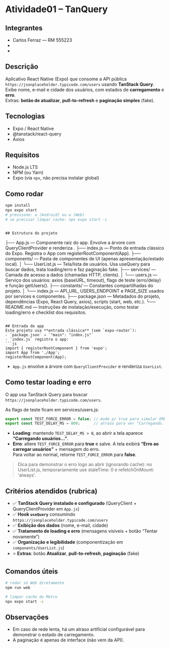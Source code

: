 # Atividade01 – TanQuery

## Integrantes
- Carlos Ferraz — RM 555223
-
-

## Descrição
Aplicativo React Native (Expo) que consome a API pública `https://jsonplaceholder.typicode.com/users` usando **TanStack Query**.  
Exibe nome, e-mail e cidade dos usuários, com estados de **carregamento** e **erro**.  
Extras: **botão de atualizar**, **pull-to-refresh** e **paginação simples** (fake).

## Tecnologias
- Expo / React Native
- @tanstack/react-query
- Axios

## Requisitos
- Node.js LTS
- NPM (ou Yarn)
- Expo (via `npx`, não precisa instalar global)

## Como rodar
```bash
npm install
npx expo start
# pressione: a (Android) ou w (Web)
# se precisar limpar cache: npx expo start -c
```
```

## Estrutura do projeto

```

├── App.js                      — Componente raiz do app. Envolve a árvore com QueryClientProvider e renderiza <UserList />.
├── index.js                    — Ponto de entrada clássico do Expo. Registra o App com registerRootComponent(App).
├── components/                 — Pasta de componentes de UI (apenas apresentação/estado local).
│   └── UserList.js             — Tela/lista de usuários. Usa useQuery para buscar dados, trata loading/erro e faz paginação fake.
├── services/                   — Camada de acesso a dados (chamadas HTTP, clients).
│   └── users.js                — Serviço dos usuários: axios (baseURL, timeout), flags de teste (erro/delay) e função getUsers().
├── constants/                  — Constantes compartilhadas do projeto.
│   └── index.js                — API_URL, USERS_ENDPOINT e PAGE_SIZE usados por services e componentes.
├── package.json                — Metadados do projeto, dependências (Expo, React Query, axios), scripts (start, web, etc.).
└── README.md                   — Instruções de instalação/execução, como testar loading/erro e checklist dos requisitos.

```

## Entrada do app
Este projeto usa **entrada clássica** (sem `expo-router`):
- `package.json` → `"main": "index.js"`
- `index.js` registra o app:
```js
import { registerRootComponent } from 'expo';
import App from './App';
registerRootComponent(App);
```
- `App.js` envolve a árvore com `QueryClientProvider` e renderiza `UserList`.

## Como testar loading e erro
O app usa TanStack Query para buscar `https://jsonplaceholder.typicode.com/users`.

As flags de teste ficam em services/users.js:

```js
export const TEST_FORCE_ERROR = false; // mude p/ true para simular ERRO
export const TEST_DELAY_MS = 800;      // atraso para ver "Carregando..."

```

- **Loading**: mantendo `TEST_DELAY_MS > 0`, ao abrir a tela aparece **“Carregando usuários...”**.
- **Erro**: altere `TEST_FORCE_ERROR` para **true** e salve. A tela exibirá **“Erro ao carregar usuários”** + mensagem do erro.  
  Para voltar ao normal, retorne `TEST_FORCE_ERROR` para **false**.

> Dica para demonstrar o erro logo ao abrir (ignorando cache): no UserList.js, temporariamente use
staleTime: 0 e refetchOnMount: 'always'.

## Critérios atendidos (rubrica)
- ✅ **TanStack Query instalado e configurado** (QueryClient + QueryClientProvider em `App.js`)
- ✅ **Hook `useQuery`** consumindo `https://jsonplaceholder.typicode.com/users`
- ✅ **Exibição dos dados** (nome, e-mail, cidade)
- ✅ **Tratamento de loading e erro** (mensagens visíveis + botão “Tentar novamente”)
- ✅ **Organização e legibilidade** (componentização em `components/UserList.js`)
- ⭐ **Extras**: botão **Atualizar**, **pull-to-refresh**, **paginação** (fake)

## Comandos úteis
```bash
# rodar só Web diretamente
npm run web

# limpar cache do Metro
npx expo start -c
```

## Observações
- Em caso de rede lenta, há um atraso artificial configurável para demonstrar o estado de carregamento.
- A paginação é apenas de interface (não vem da API).
